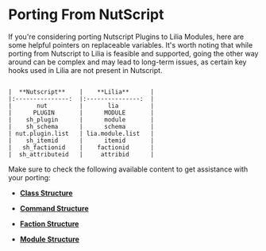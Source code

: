 # Porting From NutScript

If you're considering porting Nutscript Plugins to Lilia Modules, here are some helpful pointers on replaceable variables. It's worth noting that while porting from Nutscript to Lilia is feasible and supported, going the other way around can be complex and may lead to long-term issues, as certain key hooks used in Lilia are not present in Nutscript.

```

|  **Nutscript**  	|    **Lilia**    	|
|:---------------:	|:---------------:	|
|       nut       	|       lia       	|
|      PLUGIN     	|      MODULE     	|
|    sh_plugin    	|      module     	|
|    sh_schema    	|      schema     	|
| nut.plugin.list 	| lia.module.list 	|
|    sh_itemid    	|      itemid     	|
|   sh_factionid  	|    factionid    	|
|  sh_attributeid 	|     attribid    	|

```

Make sure to check the following available content to get assistance with your porting:

- [**Class Structure**](https://LiliaFramework.github.io/Lilia/manual/structure_class/)

- [**Command Structure**](https://LiliaFramework.github.io/Lilia/manual/structure_command/)

- [**Faction Structure**](https://LiliaFramework.github.io/Lilia/manual/structure_faction/)

- [**Module Structure**](https://LiliaFramework.github.io/Lilia/manual/structure_module)